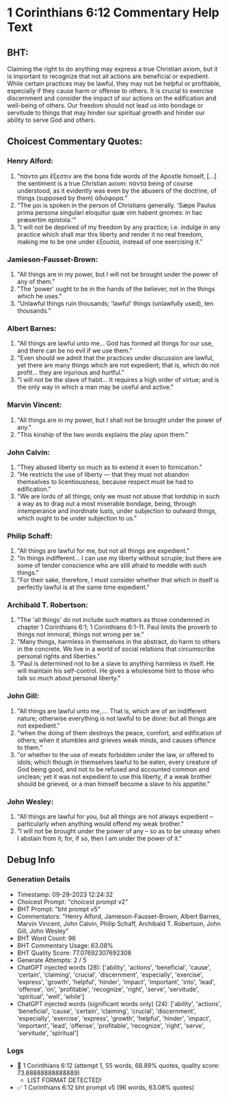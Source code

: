 # 1 Corinthians 6:12 Commentary Help Text

## BHT:
Claiming the right to do anything may express a true Christian axiom, but it is important to recognize that not all actions are beneficial or expedient. While certain practices may be lawful, they may not be helpful or profitable, especially if they cause harm or offense to others. It is crucial to exercise discernment and consider the impact of our actions on the edification and well-being of others. Our freedom should not lead us into bondage or servitude to things that may hinder our spiritual growth and hinder our ability to serve God and others.

## Choicest Commentary Quotes:
### Henry Alford:
1. "πάντα μοι ἔξεστιν are the bona fide words of the Apostle himself, [...] the sentiment is a true Christian axiom: πάντα being of course understood, as it evidently was even by the abusers of the doctrine, of things (supposed by them) ἀδιάφορα."
2. "The μοι is spoken in the person of Christians generally. 'Sæpe Paulus prima persona singulari eloquitur quæ vim habent gnomes: in hac præsertim epistola.'"
3. "I will not be deprived of my freedom by any practice; i.e. indulge in any practice which shall mar this liberty and render it no real freedom, making me to be one under ἐξουσία, instead of one exercising it."

### Jamieson-Fausset-Brown:
1. "All things are in my power, but I will not be brought under the power of any of them."
2. "The 'power' ought to be in the hands of the believer, not in the things which he uses."
3. "Unlawful things ruin thousands; 'lawful' things (unlawfully used), ten thousands."

### Albert Barnes:
1. "All things are lawful unto me... God has formed all things for our use, and there can be no evil if we use them."
2. "Even should we admit that the practices under discussion are lawful, yet there are many things which are not expedient; that is, which do not profit... they are injurious and hurtful."
3. "I will not be the slave of habit... It requires a high order of virtue; and is the only way in which a man may be useful and active."

### Marvin Vincent:
1. "All things are in my power, but I shall not be brought under the power of any."
2. "This kinship of the two words explains the play upon them."

### John Calvin:
1. "They abused liberty so much as to extend it even to fornication."
2. "He restricts the use of liberty — that they must not abandon themselves to licentiousness, because respect must be had to edification."
3. "We are lords of all things; only we must not abuse that lordship in such a way as to drag out a most miserable bondage, being, through intemperance and inordinate lusts, under subjection to outward things, which ought to be under subjection to us."

### Philip Schaff:
1. "All things are lawful for me, but not all things are expedient."
2. "In things indifferent... I can use my liberty without scruple; but there are some of tender conscience who are still afraid to meddle with such things."
3. "For their sake, therefore, I must consider whether that which in itself is perfectly lawful is at the same time expedient."

### Archibald T. Robertson:
1. "The 'all things' do not include such matters as those condemned in chapter 1 Corinthians 6:1; 1 Corinthians 6:1-11. Paul limits the proverb to things not immoral, things not wrong per se."
2. "Many things, harmless in themselves in the abstract, do harm to others in the concrete. We live in a world of social relations that circumscribe personal rights and liberties."
3. "Paul is determined not to be a slave to anything harmless in itself. He will maintain his self-control. He gives a wholesome hint to those who talk so much about personal liberty."

### John Gill:
1. "All things are lawful unto me,.... That is, which are of an indifferent nature; otherwise everything is not lawful to be done: but all things are not expedient." 
2. "when the doing of them destroys the peace, comfort, and edification of others; when it stumbles and grieves weak minds, and causes offence to them." 
3. "or whether to the use of meats forbidden under the law, or offered to idols; which though in themselves lawful to be eaten, every creature of God being good, and not to be refused and accounted common and unclean; yet it was not expedient to use this liberty, if a weak brother should be grieved, or a man himself become a slave to his appetite."

### John Wesley:
1. "All things are lawful for you, but all things are not always expedient – particularly when anything would offend my weak brother."
2. "I will not be brought under the power of any – so as to be uneasy when I abstain from it; for, if so, then I am under the power of it."


## Debug Info
### Generation Details
- Timestamp: 09-28-2023 12:24:32
- Choicest Prompt: "choicest prompt v2"
- BHT Prompt: "bht prompt v5"
- Commentators: "Henry Alford, Jamieson-Fausset-Brown, Albert Barnes, Marvin Vincent, John Calvin, Philip Schaff, Archibald T. Robertson, John Gill, John Wesley"
- BHT Word Count: 96
- BHT Commentary Usage: 63.08%
- BHT Quality Score: 77.07692307692308
- Generate Attempts: 2 / 5
- ChatGPT injected words (28):
	['ability', 'actions', 'beneficial', 'cause', 'certain', 'claiming', 'crucial', 'discernment', 'especially', 'exercise', 'express', 'growth', 'helpful', 'hinder', 'impact', 'important', 'into', 'lead', 'offense', 'on', 'profitable', 'recognize', 'right', 'serve', 'servitude', 'spiritual', 'well', 'while']
- ChatGPT injected words (significant words only) (24):
	['ability', 'actions', 'beneficial', 'cause', 'certain', 'claiming', 'crucial', 'discernment', 'especially', 'exercise', 'express', 'growth', 'helpful', 'hinder', 'impact', 'important', 'lead', 'offense', 'profitable', 'recognize', 'right', 'serve', 'servitude', 'spiritual']

### Logs
- 🔄 1 Corinthians 6:12 (attempt 1, 55 words, 68.89% quotes, quality score: 73.88888888888889) 
	- LIST FORMAT DETECTED!
- ✅ 1 Corinthians 6:12 bht prompt v5 (96 words, 63.08% quotes)